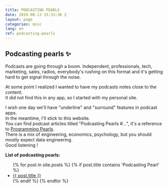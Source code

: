 ```yaml
---
title: PODCASTING PEARLS
date: 2019-08-13 15:33:36 Z
layout: page
categories: misc
lang: en
ref: podcasting-pearls
---
```


## Podcasting pearls ✨

Podcasts are going through a boom. 
Independent, professionals, tech, marketing, sales, radios, 
everybody's rushing on this format and it's getting hard to get signal through the noise.   

At some point I realized I wanted to have my podcasts notes close to the content.    
It did not find this in any app, so I started with my personal site.   

I wish one day we'll have "underline" and "surround" features in podcast apps.  
In  the meantime, I'll stick to this website.   
You can find podcast articles titled "Podcasting Pearls #...", it's a reference to [Programming Pearls](https://www.amazon.com/Programming-Pearls-2nd-Jon-Bentley/dp/0201657880).  
There is a mix of engineering, economics, psychology, but you should mostly expect data engineering.     
Good listening ! 


**List of podcasting pearls:**
<ul>
  {% for post in site.posts %}
    {% if post.title contains 'Podcasting Pearl' %}
    <li>
      <a href="{{ post.url }}">{{ post.title }}</a>
    </li>
    {% endif %}
  {% endfor %}
</ul>

